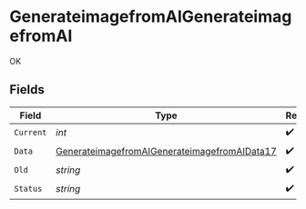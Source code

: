 # GenerateimagefromAIGenerateimagefromAI

OK


## Fields

| Field                                                                                                                   | Type                                                                                                                    | Required                                                                                                                | Description                                                                                                             |
| ----------------------------------------------------------------------------------------------------------------------- | ----------------------------------------------------------------------------------------------------------------------- | ----------------------------------------------------------------------------------------------------------------------- | ----------------------------------------------------------------------------------------------------------------------- |
| `Current`                                                                                                               | *int*                                                                                                                   | :heavy_check_mark:                                                                                                      | N/A                                                                                                                     |
| `Data`                                                                                                                  | [GenerateimagefromAIGenerateimagefromAIData17](../../models/operations/generateimagefromaigenerateimagefromaidata17.md) | :heavy_check_mark:                                                                                                      | N/A                                                                                                                     |
| `Old`                                                                                                                   | *string*                                                                                                                | :heavy_check_mark:                                                                                                      | N/A                                                                                                                     |
| `Status`                                                                                                                | *string*                                                                                                                | :heavy_check_mark:                                                                                                      | N/A                                                                                                                     |
